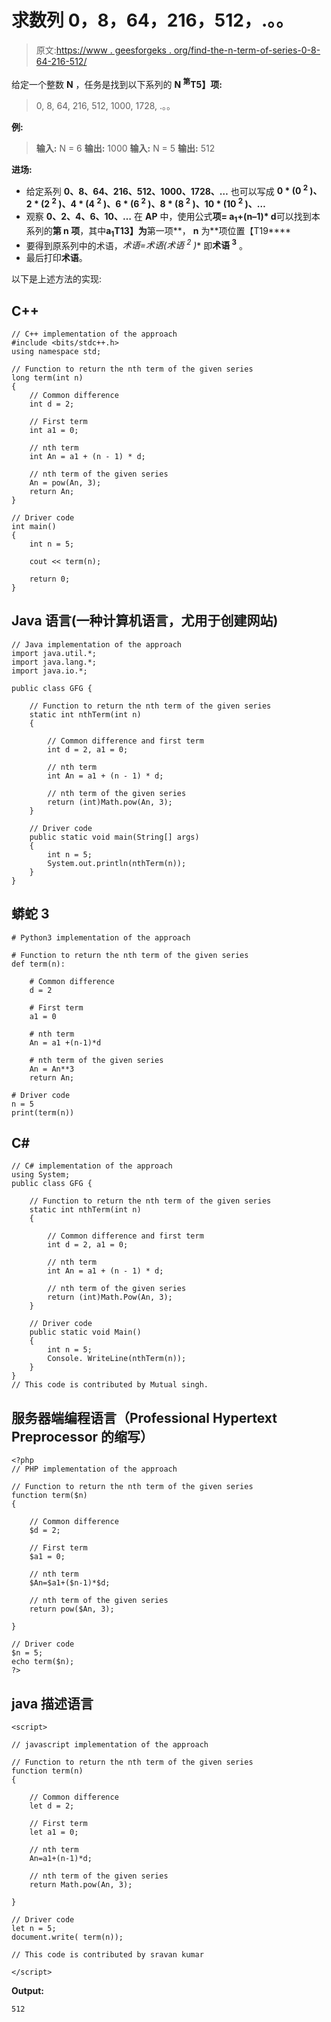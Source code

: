 # 求数列 0，8，64，216，512，.。。

> 原文:[https://www . geesforgeks . org/find-the-n-term-of-series-0-8-64-216-512/](https://www.geeksforgeeks.org/find-the-nth-term-of-the-series-0-8-64-216-512/)

给定一个整数 **N** ，任务是找到以下系列的 **N <sup>第</sup>T5】项:** 

> 0, 8, 64, 216, 512, 1000, 1728, .。。

**例:**

> **输入:** N = 6
> **输出:** 1000
> **输入:** N = 5
> **输出:** 512

**进场:**

*   给定系列 **0、8、64、216、512、1000、1728、…** 也可以写成 **0 * (0 <sup>2</sup> )、2 * (2 <sup>2</sup> )、4 * (4 <sup>2</sup> )、6 * (6 <sup>2</sup> )、8 * (8 <sup>2</sup> )、10 * (10 <sup>2</sup> )、…**
*   观察 **0、2、4、6、10、…** 在 **AP** 中，使用公式**项= a<sub>1</sub>+(n–1)* d**可以找到本系列的**第 n 项**，其中**a<sub>1</sub>T13】为**第一项**， **n** 为**项位置【T19****
*   要得到原系列中的术语，**术语=术语*(术语 <sup>2</sup> )** 即**术语 <sup>3</sup>** 。
*   最后打印**术语**。

以下是上述方法的实现:

## C++

```
// C++ implementation of the approach
#include <bits/stdc++.h>
using namespace std;

// Function to return the nth term of the given series
long term(int n)
{
    // Common difference
    int d = 2;

    // First term
    int a1 = 0;

    // nth term
    int An = a1 + (n - 1) * d;

    // nth term of the given series
    An = pow(An, 3);
    return An;
}

// Driver code
int main()
{
    int n = 5;

    cout << term(n);

    return 0;
}
```

## Java 语言(一种计算机语言，尤用于创建网站)

```
// Java implementation of the approach
import java.util.*;
import java.lang.*;
import java.io.*;

public class GFG {

    // Function to return the nth term of the given series
    static int nthTerm(int n)
    {

        // Common difference and first term
        int d = 2, a1 = 0;

        // nth term
        int An = a1 + (n - 1) * d;

        // nth term of the given series
        return (int)Math.pow(An, 3);
    }

    // Driver code
    public static void main(String[] args)
    {
        int n = 5;
        System.out.println(nthTerm(n));
    }
}
```

## 蟒蛇 3

```
# Python3 implementation of the approach

# Function to return the nth term of the given series
def term(n):

    # Common difference
    d = 2

    # First term
    a1 = 0

    # nth term
    An = a1 +(n-1)*d

    # nth term of the given series
    An = An**3
    return An;

# Driver code
n = 5
print(term(n))
```

## C#

```
// C# implementation of the approach
using System;
public class GFG {

    // Function to return the nth term of the given series
    static int nthTerm(int n)
    {

        // Common difference and first term
        int d = 2, a1 = 0;

        // nth term
        int An = a1 + (n - 1) * d;

        // nth term of the given series
        return (int)Math.Pow(An, 3);
    }

    // Driver code
    public static void Main()
    {
        int n = 5;
        Console. WriteLine(nthTerm(n));
    }
}
// This code is contributed by Mutual singh.
```

## 服务器端编程语言（Professional Hypertext Preprocessor 的缩写）

```
<?php
// PHP implementation of the approach

// Function to return the nth term of the given series
function term($n) 
{ 

    // Common difference
    $d = 2;

    // First term
    $a1 = 0;

    // nth term
    $An=$a1+($n-1)*$d;

    // nth term of the given series
    return pow($An, 3);

} 

// Driver code 
$n = 5;
echo term($n); 
?>
```

## java 描述语言

```
<script>

// javascript implementation of the approach

// Function to return the nth term of the given series
function term(n) 
{ 

    // Common difference
    let d = 2;

    // First term
    let a1 = 0;

    // nth term
    An=a1+(n-1)*d;

    // nth term of the given series
    return Math.pow(An, 3);

} 

// Driver code 
let n = 5;
document.write( term(n)); 

// This code is contributed by sravan kumar

</script>
```

**Output:** 

```
512
```